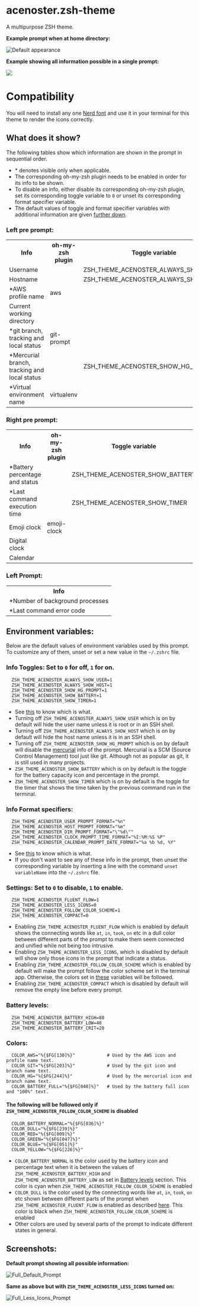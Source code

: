 # acenoster.zsh-theme

A multipurpose ZSH theme.

**Example prompt when at home directory:**

![Default appearance](assets/20220614_170518_Default_Prompt.png)

**Example showing all information possible in a single prompt:**

![](assets/20220614_183811_Default_Prompt_All.png)

# Compatibility

You will need to install any one [Nerd font](https://www.nerdfonts.com/font-downloads) and use it in your terminal for this theme to render the icons correctly.

## What does it show?

The following tables show which information are shown in the prompt in sequential order.

* \* denotes visible only when applicable.
* The corresponding oh-my-zsh plugin needs to be enabled in order for its info to be shown.
* To disable an info, either disable its corresponding oh-my-zsh plugin, set its corresponding toggle variable to `0` or unset its corresponding format specifier variable.
* The default values of toggle and format specifier variables with additional information are given [further down](#info-toggles-set-to-0-for-off-1-for-on).

### Left pre prompt:

<table>
  <tr>
    <th>Info</th>
    <th>oh-my-zsh plugin</th>
    <th>Toggle variable</th>
    <th>Format specifier variable</th>
  </tr>
  <tr>
    <td>Username</td>
    <td></td>
    <td>ZSH_THEME_ACENOSTER_ALWAYS_SHOW_USER</td>
    <td>ZSH_THEME_ACENOSTER_USER_PROMPT_FORMAT</td>
  </tr>
  <tr>
    <td>Hostname</td>
    <td></td>
    <td>ZSH_THEME_ACENOSTER_ALWAYS_SHOW_HOST</td>
    <td>ZSH_THEME_ACENOSTER_HOST_PROMPT_FORMAT</td>
  </tr>
  <tr>
    <td>*AWS profile name</td>
    <td>aws</td>
    <td></td>
    <td></td>
  </tr>
  <tr>
    <td>Current working directory</td>
    <td></td>
    <td></td>
    <td>ZSH_THEME_ACENOSTER_DIR_PROMPT_FORMAT</td>
  </tr>
  <tr>
    <td>*git branch, tracking and local status</td>
    <td>git-prompt</td>
    <td></td>
    <td></td>
  </tr>
  <tr>
    <td>*Mercurial branch, tracking and local status</td>
    <td></td>
    <td>ZSH_THEME_ACENOSTER_SHOW_HG_PROMPT</td>
    <td></td>
  </tr>
  <tr>
    <td>*Virtual environment name</td>
    <td>virtualenv</td>
    <td></td>
    <td></td>
  </tr>
</table>

### Right pre prompt:

<table>
  <tr>
    <th>Info</th>
    <th>oh-my-zsh plugin</th>
    <th>Toggle variable</th>
    <th>Format specifier variable</th>
  </tr>
  <tr>
    <td>*Battery percentage and status</td>
    <td></td>
    <td>ZSH_THEME_ACENOSTER_SHOW_BATTERY</td>
    <td></td>
  </tr>
  <tr>
    <td>*Last command execution time</td>
    <td></td>
    <td>ZSH_THEME_ACENOSTER_SHOW_TIMER</td>
    <td></td>
  </tr>
  <tr>
    <td>Emoji clock</td>
    <td>emoji-clock</td>
    <td></td>
    <td></td>
  </tr>
  <tr>
    <td>Digital clock</td>
    <td></td>
    <td></td>
    <td>ZSH_THEME_ACENOSTER_CLOCK_PROMPT_TIME_FORMAT</td>
  </tr>
  <tr>
    <td>Calendar</td>
    <td></td>
    <td></td>
    <td>ZSH_THEME_ACENOSTER_CALENDAR_PROMPT_DATE_FORMAT</td>
  </tr>
</table>

### Left Prompt:

<table>
  <tr>
    <th>Info</th>
  </tr>
  <tr>
    <td>*Number of background processes</td>
  </tr>
  <tr>
    <td>*Last command error code</td>
  </tr>
</table>

## Environment variables:

Below are the default values of environment variables used by this prompt. To customize any of them, unset or set a new value in the `~/.zshrc` file.

### Info Toggles:  Set to `0` for off, `1` for on.

```
  ZSH_THEME_ACENOSTER_ALWAYS_SHOW_USER=1
  ZSH_THEME_ACENOSTER_ALWAYS_SHOW_HOST=1
  ZSH_THEME_ACENOSTER_SHOW_HG_PROMPT=1
  ZSH_THEME_ACENOSTER_SHOW_BATTERY=1
  ZSH_THEME_ACENOSTER_SHOW_TIMER=1
```

* See [this](#what-does-it-show) to know which is what.
* Turning off `ZSH_THEME_ACENOSTER_ALWAYS_SHOW_USER` which is on by default will hide the user name unless it is root or in an SSH shell.
* Turning off `ZSH_THEME_ACENOSTER_ALWAYS_SHOW_HOST` which is on by default will hide the host name unless it is in an SSH shell.
* Turning off `ZSH_THEME_ACENOSTER_SHOW_HG_PROMPT` which is on by default will disable the [mercurial](https://www.mercurial-scm.org/) info of the prompt. Mercurial is a SCM (Source Control Management) tool just like git. Although not as popular as git, it is still used in many projects.
* `ZSH_THEME_ACENOSTER_SHOW_BATTERY` which is on by default is the toggle for the battery capacity icon and percentage in the prompt.
* `ZSH_THEME_ACENOSTER_SHOW_TIMER` which is on by default is the toggle for the timer that shows the time taken by the previous command run in the terminal.

### Info Format specifiers:

```
  ZSH_THEME_ACENOSTER_USER_PROMPT_FORMAT="%n"
  ZSH_THEME_ACENOSTER_HOST_PROMPT_FORMAT="%m"
  ZSH_THEME_ACENOSTER_DIR_PROMPT_FORMAT="\"%d\""
  ZSH_THEME_ACENOSTER_CLOCK_PROMPT_TIME_FORMAT="%I:%M:%S %P"
  ZSH_THEME_ACENOSTER_CALENDAR_PROMPT_DATE_FORMAT="%a %b %d, %Y"
```

* See [this](#what-does-it-show) to know which is what.
* If you don't want to see any of these info in the prompt, then unset the corresponding variable by inserting a line with the command `unset variableName` into the `~/.zshrc` file.

### Settings: Set to `0` to disable, `1` to enable.

```
  ZSH_THEME_ACENOSTER_FLUENT_FLOW=1
  ZSH_THEME_ACENOSTER_LESS_ICONS=0
  ZSH_THEME_ACENOSTER_FOLLOW_COLOR_SCHEME=1
  ZSH_THEME_ACENOSTER_COMPACT=0
```

* Enabling `ZSH_THEME_ACENOSTER_FLUENT_FLOW` which is enabled by default shows the connecting words like `at`, `in`, `took`, `on` etc in a dull color between different parts of the prompt to make them seem connected and unified while not being too intrusive.
* Enabling `ZSH_THEME_ACENOSTER_LESS_ICONS`, which is disabled by default will show only those icons in the prompt that indicate a status.
* Enabling `ZSH_THEME_ACENOSTER_FOLLOW_COLOR_SCHEME` which is enabled by default will make the prompt follow the color scheme set in the terminal app. Otherwise, the colors set in [these](#the-following-will-be-followed-only-if-zshthemeacenosterfollowcolorscheme--0) variables will be followed.
* Enabling `ZSH_THEME_ACENOSTER_COMPACT` which is disabled by default will remove the empty line before every prompt.

### Battery levels:

```
  ZSH_THEME_ACENOSTER_BATTERY_HIGH=80
  ZSH_THEME_ACENOSTER_BATTERY_LOW=40
  ZSH_THEME_ACENOSTER_BATTERY_CRIT=20
```

### Colors:

```
  COLOR_AWS="%{$FG[130]%}"            # Used by the AWS icon and profile name text.
  COLOR_GIT="%{$FG[203]%}"            # Used by the git icon and branch name text.
  COLOR_HG="%{$FG[244]%}"             # Used by the mercurial icon and branch name text.
  COLOR_BATTERY_FULL="%{$FG[040]%}"   # Used by the battery full icon and "100%" text.
```

#### The following will be followed only if `ZSH_THEME_ACENOSTER_FOLLOW_COLOR_SCHEME` is disabled

```
  COLOR_BATTERY_NORMAL="%{$FG[036]%}"
  COLOR_DULL="%{$FG[239]%}"
  COLOR_RED="%{$FG[009]%}"
  COLOR_GREEN="%{$FG[047]%}"
  COLOR_BLUE="%{$FG[051]%}"
  COLOR_YELLOW="%{$FG[226]%}"
```

* `COLOR_BATTERY_NORMAL` is the color used by the battery icon and percentage text when it is between the values of `ZSH_THEME_ACENOSTER_BATTERY_HIGH` and `ZSH_THEME_ACENOSTER_BATTERY_LOW` as set in [Battery levels](#battery-levels) section. This color is cyan when `ZSH_THEME_ACENOSTER_FOLLOW_COLOR_SCHEME` is enabled
* `COLOR_DULL` is the color used by the connecting words like `at`, `in`, `took`, `on` etc shown between different parts of the prompt when `ZSH_THEME_ACENOSTER_FLUENT_FLOW` is enabled as described [here](#settings-set-to-0-to-disable-1-to-enable). This color is black when `ZSH_THEME_ACENOSTER_FOLLOW_COLOR_SCHEME` is enabled
* Other colors are used by several parts of the prompt to indicate different states in general.

## Screenshots:

**Default prompt showing all possible information:**

![Full_Default_Prompt](assets/20220614_182453_Full_Default_Prompt.png)

**Same as above but with `ZSH_THEME_ACENOSTER_LESS_ICONS` turned on:**

![Full_Less_Icons_Prompt](assets/20220614_182501_Full_Less_Icons_Prompt.png)
